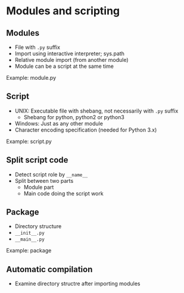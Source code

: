 # Modules and scripting

## Modules

  * File with `.py` suffix
  * Import using interactive interpreter; sys.path
  * Relative module import (from another module)
  * Module can be a script at the same time

Example: module.py

## Script

  * UNIX: Executable file with shebang, not necessarily with `.py` suffix
      - Shebang for python, python2 or python3
  * Windows: Just as any other module
  * Character encoding specification (needed for Python 3.x)

Example: script.py

## Split script code

  * Detect script role by `__name__`
  * Split between two parts
      - Module part
      - Main code doing the script work

## Package

  * Directory structure
  * `__init__.py`
  * `__main__.py`

Example: package

## Automatic compilation

  * Examine directory structre after importing modules
